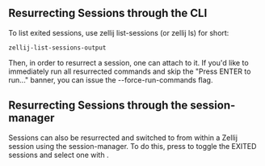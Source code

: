 
## Resurrecting Sessions through the CLI

To list exited sessions, use zellij list-sessions (or zellij ls) for short:

```
zellij-list-sessions-output
```

Then, in order to resurrect a session, one can attach to it. If you'd like to immediately run all resurrected commands and skip the "Press ENTER to run..." banner, you can issue the --force-run-commands flag.

## Resurrecting Sessions through the session-manager

Sessions can also be resurrected and switched to from within a Zellij session using the session-manager. To do this, press <TAB> to toggle the EXITED sessions and select one with <ENTER>.

